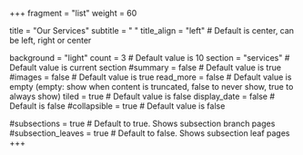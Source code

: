 +++
fragment = "list"
weight = 60

title = "Our Services"
subtitle = " "
title_align = "left" # Default is center, can be left, right or center

background = "light"
count = 3 # Default value is 10
section = "services" # Default value is current section
#summary = false # Default value is true
#images = false # Default value is true
read_more = false # Default value is empty (empty: show when content is truncated, false to never show, true to always show)
tiled = true # Default value is false
display_date = false # Default is false
#collapsible = true # Default value is false

#subsections = true # Default to true. Shows subsection branch pages
#subsection_leaves = true # Default to false. Shows subsection leaf pages
+++